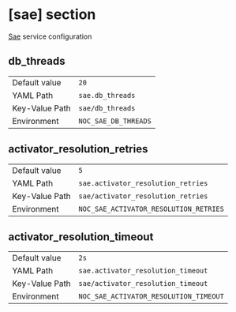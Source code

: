 # [sae] section

[Sae](../services/sae.md) service configuration

## db_threads

|                |                      |
| -------------- | -------------------- |
| Default value  | `20`                 |
| YAML Path      | `sae.db_threads`     |
| Key-Value Path | `sae/db_threads`     |
| Environment    | `NOC_SAE_DB_THREADS` |

## activator_resolution_retries

|                |                                        |
| -------------- | -------------------------------------- |
| Default value  | `5`                                    |
| YAML Path      | `sae.activator_resolution_retries`     |
| Key-Value Path | `sae/activator_resolution_retries`     |
| Environment    | `NOC_SAE_ACTIVATOR_RESOLUTION_RETRIES` |

## activator_resolution_timeout

|                |                                        |
| -------------- | -------------------------------------- |
| Default value  | `2s`                                   |
| YAML Path      | `sae.activator_resolution_timeout`     |
| Key-Value Path | `sae/activator_resolution_timeout`     |
| Environment    | `NOC_SAE_ACTIVATOR_RESOLUTION_TIMEOUT` |
